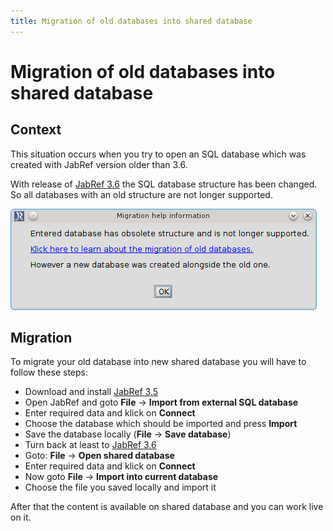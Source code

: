 ```yaml
---
title: Migration of old databases into shared database
---
```


# Migration of old databases into shared database

## Context

This situation occurs when you try to open an SQL database which was created with JabRef version older than 3.6.

With release of [JabRef 3.6](https://github.com/JabRef/jabref/releases/tag/v3.6) the SQL database structure has been changed.
So all databases with an old structure are not longer supported.

![Screenshot of migration popup](./images/migrate-old-db.png)

## Migration

To migrate your old database into new shared database you will have to follow these steps:

-	Download and install [JabRef 3.5](https://github.com/JabRef/jabref/releases/tag/v3.5)
-	Open JabRef and goto **File** -> **Import from external SQL database**
-	Enter required data and klick on **Connect**
-	Choose the database which should be imported and press **Import**
-	Save the database locally (**File** -> **Save database**)
-	Turn back at least to [JabRef 3.6](https://github.com/JabRef/jabref/releases/tag/v3.6)
-	Goto: **File** -> **Open shared database**
-	Enter required data and klick on **Connect**
-	Now goto **File** -> **Import into current database**
-	Choose the file you saved locally and import it

After that the content is available on shared database and you can work live on it.
